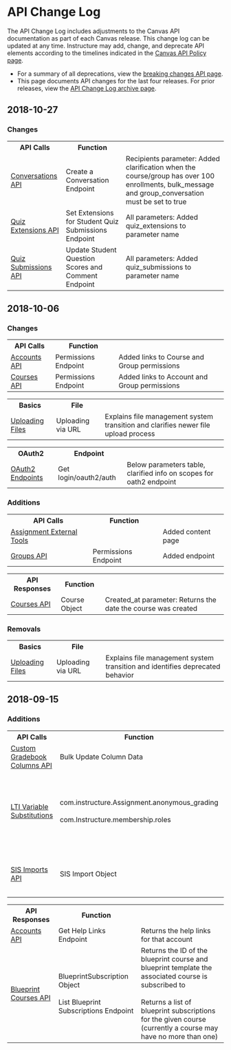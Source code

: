 API Change Log
==============

The API Change Log includes adjustments to the Canvas API documentation as part of each Canvas release. This change log can be updated at any time. Instructure may add, change, and deprecate API elements according to the timelines indicated in the <a href="https://www.canvaslms.com/policies/api-policy">Canvas API Policy page</a>.

<ul><li>For a summary of all deprecations, view the <a href="file.breaking.html">breaking changes API page</a>.</li>
<li>This page documents API changes for the last four releases. For prior releases, view the <a href="file.changelog_archive.html">API Change Log archive page</a>.</li>
</ul>

<h2>2018-10-27</h2>

<h3>Changes</h3>
<table class="changelog">
<tr>
<th>API Calls</th>
<th>Function</th>
<th></th>
</tr>
<tr>
<td><a href="conversations.html">Conversations API</a></td>
<td>Create a Conversation Endpoint</td>
<td>Recipients parameter: Added clarification when the course/group has over 100 enrollments, bulk_message and group_conversation must be set to true
</tr>
<tr>
<td><a href="quiz_extensions.html">Quiz Extensions API</a></td>
<td>Set Extensions for Student Quiz Submissions Endpoint</td>
<td>All parameters: Added quiz_extensions to parameter name</td>
</tr>
<tr>
<td><a href="quiz_submissions.html">Quiz Submissions API</a></td>
<td>Update Student Question Scores and Comment Endpoint</td>
<td>All parameters: Added quiz_submissions to parameter name</td>
</tr>
</table>


<h2>2018-10-06</h2>

<h3>Changes</h3>
<table class="changelog">
<tr>
<th>API Calls</th>
<th>Function</th>
<th></th>
</tr>
<tr>
<td><a href="accounts.html">Accounts API</a></td>
<td>Permissions Endpoint</td>
<td>Added links to Course and Group permissions</td>
</tr>
<tr>
<td><a href="courses.html">Courses API</a></td>
<td>Permissions Endpoint</td>
<td>Added links to Account and Group permissions</td>
</tr>
</table>
<p></p>
<table class="changelog">
<tr>
<th>Basics</th>
<th>File</th>
<th></th>
</tr>
<tr>
<td><a href="file.file_uploads.html">Uploading Files</td>
<td>Uploading via URL</td>
<td>Explains file management system transition and clarifies newer file upload process
</td>
</tr>
</table>
<p></p>
<table class="changelog">
<tr>
<th>OAuth2</th>
<th>Endpoint</th>
<th></th>
</tr>
<tr>
<td><a href="file.oauth_endpoints.html">OAuth2 Endpoints</td>
<td>Get login/oauth2/auth</td>
<td>Below parameters table, clarified info on scopes for oath2 endpoint
</td>
</tr>
</table>

<h3>Additions</h3>
<table class="changelog">
<tr>
<th>API Calls</th>
<th>Function</th>
<th></th>
<tr>
<td><a href="file.assignment_external_tools.html">Assignment External Tools</a></td>
<td></td>
<td>Added content page</td>
</tr>
<tr>
<td><a href="groups.html">Groups API</a></td>
<td>Permissions Endpoint</td>
<td>Added endpoint
</td>
</tr>
</table>
<p></p>
<table class="changelog">
<tr>
<th>API Responses</th>
<th>Function</th>
<th></th>
</tr>
<tr>
<td><a href="courses.html">Courses API</a></td>
<td>Course Object</td>
<td>Created_at parameter: Returns the date the course was created
</td>
</tr>
</table>

<h3>Removals</h3>
<table class="changelog">
<tr>
<th>Basics</th>
<th>File</th>
<th></th>
</tr>
<tr>
<td><a href="file.file_uploads.html">Uploading Files</td>
<td>Uploading via URL</td>
<td>Explains file management system transition and identifies deprecated behavior
</td>
</tr>
</table>

<h2>2018-09-15</h2>

<h3>Additions</h3>
<table class="changelog">
<tr>
<th>API Calls</th>
<th>Function</th>
<th></th>
</tr>
<tr>
<td><a href="custom_gradebook_columns.html">Custom Gradebook Columns API</a></td>
<td>Bulk Update Column Data</td>
<td>Sets the content of custom columns
</td>
</tr>
<tr>
<td><a href="file.tools_variable_substitutions.html">LTI Variable Substitutions</a></td>
<td>com.instructure.Assignment.anonymous_grading<br><br>
    com.Instructure.membership.roles</td>
<td>Returns true if the assignment has anonymous grading enabled<br><br>
    Returns true if the assignment has anonymous grading enabled</td>
</tr>
<tr>
<td><a href="sis_imports.html">SIS Imports API</a></td>
<td>SIS Import Object</td>
<td>CSV_attachments parameter: Returns an array of CSV files for processing</td>
</tr>
</table>
<p></p>
<table class="changelog">
<tr>
<th>API Responses</th>
<th>Function</th>
<th></th>
</tr>
<tr>
<td><a href="accounts.html">Accounts API</a></td>
<td>Get Help Links Endpoint</td>
<td>Returns the help links for that account</td>
</tr>
<tr>
<td><a href="blueprint_courses.html">Blueprint Courses API</a></td>
<td>BlueprintSubscription Object<br><br>
    List Blueprint Subscriptions Endpoint</td>
<td>Returns the ID of the blueprint course and blueprint template the associated course is subscribed to<br><br>
  Returns a list of blueprint subscriptions for the given course (currently a course may have no more than one)</td>
</tr>
</table>
